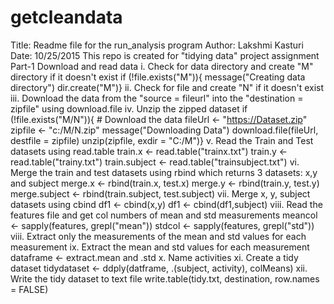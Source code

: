 # getcleandata
Title: Readme file for the run_analysis program
Author: Lakshmi Kasturi
Date: 10/25/2015
This repo is created for "tidying data" project assignment
Part-1 Download and read data
i. Check for data directory and create "M" directory if it doesn't exist
  if (!file.exists("M")){
    message("Creating data directory")
    dir.create("M")}
ii. Check for file and create "N" if it doesn't exist
iii. Download the data from the "source = fileurl" into the "destination = zipfile" using download.file
iv. Unzip the zipped dataset
  if (!file.exists("M/N")){
    # Download the data
    fileUrl <- "https://Dataset.zip"
    zipfile <- "c:/M/N.zip"
    message("Downloading Data")
    download.file(fileUrl, destfile = zipfile)
    unzip(zipfile, exdir = "C:/M")}
v. Read the Train and Test datasets using read.table
      train.x <- read.table("trainx.txt")
      train.y <- read.table("trainy.txt")
      train.subject <- read.table("trainsubject.txt")
vi. Merge the train and test datasets using rbind which returns 3 datasets: x,y and subject
      merge.x <- rbind(train.x, test.x)
      merge.y <- rbind(train.y, test.y)
      merge.subject <- rbind(train.subject, test.subject)
vii. Merge x, y, subject datasets using cbind
      df1 <- cbind(x,y)
      df1 <- cbind(df1,subject)
viii. Read the features file and get col numbers of mean and std measurements
      meancol <- sapply(features, grepl("mean"))
      stdcol <- sapply(features, grepl("std"))
viii. Extract only the measurements of the mean and std values for each measurement
ix. Extract the mean and std values for each measurement
    dataframe <- extract.mean and .std
x. Name activities
xi. Create a tidy dataset 
    tidydataset <- ddply(datframe, .(subject, activity), colMeans)
xii. Write the tidy dataset to text file
      write.table(tidy.txt, destination, row.names = FALSE)
